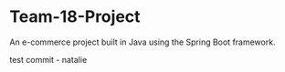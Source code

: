 # Team-18-Project
An e-commerce project built in Java using the Spring Boot framework.

test commit - natalie